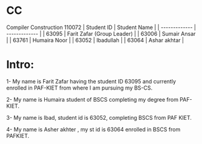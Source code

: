 # CC
Compiler Construction 110072
| Student ID     | Student Name                |
| -------------  | -------------               |
| 63095          | Farit Zafar (Group Leader)  | 
| 63006          | Sumair Ansar                |
| 63761          | Humaira Noor                | 
| 63052          | Ibadullah                   |
| 63064          | Ashar akhtar                | 



# Intro:
1- My name is Farit Zafar having the student ID 63095 and currently enrolled in PAF-KIET from where I am pursuing my BS-CS. 

2- My name is Humaira student of BSCS completing my degree from PAF-KIET.

3- My name is Ibad, student id is 63052, completing BSCS from PAF KIET.

4- My name is Asher akhter , my st id is 63064 enrolled in BSCS from PAFKIET.
